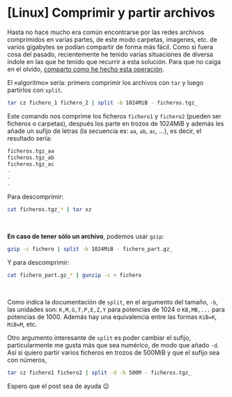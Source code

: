 # [Linux] Comprimir y partir archivos


Hasta no hace mucho era común encontrarse por las redes archivos comprimidos en varias partes, de este modo carpetas, imagenes, etc. de varios gigabytes se podían compartir de forma más fácil. Como si fuera cosa del pasado, recientemente he tenido varias situaciones de diversa índole en las que he tenido que recurrir a esta solución. Para que no caiga en el olvido, [comparto como he hecho esta operación](https://stackoverflow.com/questions/1120095/split-files-using-tar-gz-zip-or-bzip2).

El «algoritmo» sería: primero comprimir los archivos con `tar` y luego partirlos con `split`.

```bash
tar cz fichero_1 fichero_2 | split -b 1024MiB - ficheros.tgz_
```

Este comando nos comprime los ficheros `fichero1` y `fichero2` (pueden ser ficheros o carpetas), después los parte en trozos de 1024MiB y además les añade un sufijo de letras (la secuencia es: `aa`, `ab`, `ac`, ...), es decir, el resultado sería:
```bash
ficheros.tgz_aa
ficheros.tgz_ab
ficheros.tgz_ac
.
.
.
```

Para descomprimir:
```bash
cat ficheros.tgz_* | tar xz
```

&nbsp;


**En caso de tener sólo un archivo**, podemos usar `gzip`:
```bash
gzip -c fichero | split -b 1024MiB - fichero_part.gz_
```

Y para descomprimir:
```bash
cat fichero_part.gz_* | gunzip -c > fichero
```

&nbsp;


Como indica la documentación de `split`, en el argumento del tamaño, `-b`, las unidades son: `K,M,G,T,P,E,Z,Y` para potencias de 1024 o `KB,MB,...` para potencias de 1000. Además hay una equivalencia entre las formas `KiB=K`, `MiB=M`, etc.

Otro argumento interesante de `split` es poder cambiar el sufijo, particularmente me gusta más que sea numérico, de modo que añado `-d`. Así si quiero partir varios ficheros en trozos de 500MiB y que el sufijo sea con números,
```bash
tar cz fichero1 fichero2 | split -d -b 500M - ficheros.tgz_
```

Espero que el post sea de ayuda :wink:





